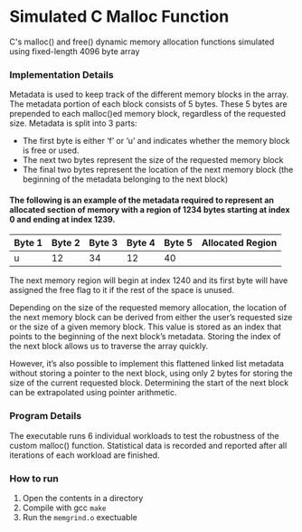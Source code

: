# Simulated C Malloc Function

C's malloc() and free() dynamic memory allocation functions simulated using fixed-length 4096 byte array

### Implementation Details

Metadata is used to keep track of the different memory blocks in the array. The metadata portion of each block consists of 5 bytes. These 5 bytes are prepended to each malloc()ed memory block, regardless of the requested size. Metadata is split into 3 parts:

- The first byte is either ‘f’ or ‘u’ and indicates whether the memory block is free or used.
- The next two bytes represent the size of the requested memory block
- The final two bytes represent the location of the next memory block (the beginning of the metadata belonging to the next block)

#### The following is an example of the metadata required to represent an allocated section of memory with a region of 1234 bytes starting at index 0 and ending at index 1239. 

| Byte 1 | Byte 2 | Byte 3 | Byte 4| Byte 5 | Allocated Region |
|--------|--------|--------|-------|--------|------------------|
|    u   |  12    |   34   |  12   |  40    |                  |

The next memory region will begin at index 1240 and its first byte will have assigned the free flag to it if the rest of the space is unused.

Depending on the size of the requested memory allocation, the location of the next memory block can be derived from either the user’s requested size or the size of a given memory block. This value is stored as an index that points to the beginning of the next block’s metadata. Storing the index of the next block allows us to traverse the array quickly. 

However, it’s also possible to implement this flattened linked list metadata without storing a pointer to the next block, using only 2 bytes for storing the size of the current requested block. Determining the start of the next block can be extrapolated using pointer arithmetic.

### Program Details

The executable runs 6 individual workloads to test the robustness of the custom malloc() function. Statistical data is recorded and reported after all iterations of each workload are finished.

### How to run

1. Open the contents in a directory
2. Compile with gcc `make`
3. Run the `memgrind.o` exectuable
